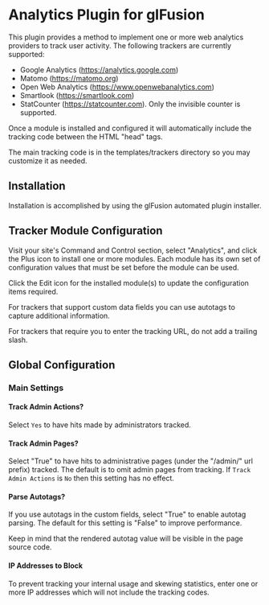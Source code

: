 # Analytics Plugin for glFusion

This plugin provides a method to implement one or more web analytics
providers to track user activity. The following trackers are currently supported:
- Google Analytics (https://analytics.google.com)
- Matomo (https://matomo.org)
- Open Web Analytics (https://www.openwebanalytics.com)
- Smartlook (https://smartlook.com)
- StatCounter (https://statcounter.com). Only the invisible counter is supported.

Once a module is installed and configured it will automatically include the tracking
code between the HTML "head" tags.

The main tracking code is in the templates/trackers directory so you may customize it
as needed.

## Installation
Installation is accomplished by using the glFusion automated plugin installer.

## Tracker Module Configuration
Visit your site's Command and Control section, select "Analytics", and click the Plus icon
to install one or more modules. Each module has its own set of configuration values
that must be set before the module can be used.

Click the Edit icon for the installed module(s) to update the configuration items required.

For trackers that support custom data fields you can use autotags to capture additional information.

For trackers that require you to enter the tracking URL, do not add a trailing slash.

## Global Configuration
### Main Settings
#### Track Admin Actions?
Select `Yes` to have hits made by administrators tracked.

#### Track Admin Pages?
Select "True" to have hits to administrative pages (under the "/admin/" url prefix) tracked.
The default is to omit admin pages from tracking. If `Track Admin Actions` is `No` then this
setting has no effect.

#### Parse Autotags?
If you use autotags in the custom fields, select "True" to enable autotag parsing.
The default for this setting is "False" to improve performance.

Keep in mind that the rendered autotag value will be visible in the page source code.

#### IP Addresses to Block
To prevent tracking your internal usage and skewing statistics, enter one or more
IP addresses which will not include the tracking codes.

